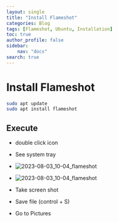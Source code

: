 ```yaml
---
layout: single
title: "Install Flameshot"
categories: Blog
tags: [Flameshot, Ubuntu, Installation]
toc: true
author_profile: false
sidebar:
    nav: "docs"
search: true
---
```


## 

# Install Flameshot

```bash
sudo apt update 
sudo apt install flameshot
```



## Execute

- double click icon
- See system tray
- ![2023-08-03_10-04_flameshot](/home/koyumi/Documents/GitHub/koyumi0601.github.io/_posts/images/2023-08-03-Flameshot/2023-08-03_10-04_flameshot.png)
- ![2023-08-03_10-04_flameshot]({{site.url}}/images/2023-08-03-Flameshot/2023-08-03_10-04_flameshot-1691025883210-2.png)

- Take screen shot
- Save file (control + S)
- Go to Pictures